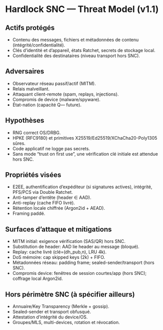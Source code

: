 # Hardlock SNC — Threat Model (v1.1)

## Actifs protégés
- Contenu des messages, fichiers et métadonnées de contenu (intégrité/confidentialité).
- Clés d’identité et d’appareil, états Ratchet, secrets de stockage local.
- Confidentialité des destinataires (niveau transport hors SNC).

## Adversaires
- Observateur réseau passif/actif (MITM).
- Relais malveillant.
- Attaquant client-remote (spam, replays, injections).
- Compromis de device (malware/spyware).
- État-nation (capacité Q— future).

## Hypothèses
- RNG correct OS/DRBG.
- HPKE (RFC9180) et primitives X25519/Ed25519/XChaCha20-Poly1305 sûres.
- Code applicatif ne logge pas secrets.
- Sans mode “trust on first use”, une vérification clé initiale est attendue hors SNC.

## Propriétés visées
- E2EE, authentification d’expéditeur (si signatures actives), intégrité, PFS/PCS via Double Ratchet.
- Anti-tamper d’entête (header ∈ AAD).
- Anti-replay (cache FIFO livré).
- Rétention locale chiffrée (Argon2id + AEAD).
- Framing paddé.

## Surfaces d’attaque et mitigations
- MITM initial: exigence vérification (SAS/QR) hors SNC.
- Substitution de header: AAD lie header au message (bloqué).
- Replay: cache livré (clé=(dh_pub,n), LRU 4k).
- DoS mémoire: cap skipped keys (2k) + FIFO.
- Métadonnées réseau: padding frame; sealed-sender/transport (hors SNC).
- Compromis device: fenêtres de session courtes/app (hors SNC); coffrage local Argon2id.

## Hors périmètre SNC (à spécifier ailleurs)
- Annuaire/Key Transparency (Merkle + gossip).
- Sealed-sender et transport obfusqué.
- Attestation d’intégrité du device/OS.
- Groupes/MLS, multi-devices, rotation et révocation.
